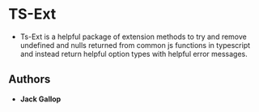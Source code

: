 # TS-Ext

- Ts-Ext is a helpful package of extension methods to try and remove undefined and nulls returned from common js functions in typescript
  and instead return helpful option types with helpful error messages. 

## Authors

* **Jack Gallop**

